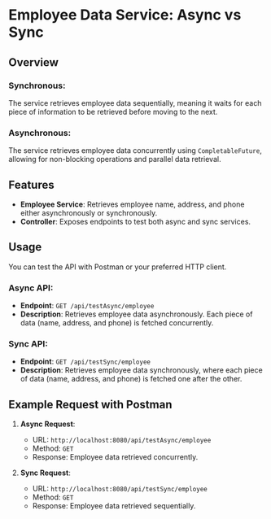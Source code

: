 # Employee Data Service: Async vs Sync

## Overview

### Synchronous:
The service retrieves employee data sequentially, meaning it waits for each piece of information to be retrieved before moving to the next.

### Asynchronous:
The service retrieves employee data concurrently using `CompletableFuture`, allowing for non-blocking operations and parallel data retrieval.

## Features

- **Employee Service**: Retrieves employee name, address, and phone either asynchronously or synchronously.
- **Controller**: Exposes endpoints to test both async and sync services.

## Usage

You can test the API with Postman or your preferred HTTP client.

### Async API:
- **Endpoint**: `GET /api/testAsync/employee`
- **Description**: Retrieves employee data asynchronously. Each piece of data (name, address, and phone) is fetched concurrently.

### Sync API:
- **Endpoint**: `GET /api/testSync/employee`
- **Description**: Retrieves employee data synchronously, where each piece of data (name, address, and phone) is fetched one after the other.

## Example Request with Postman

1. **Async Request**:
   - URL: `http://localhost:8080/api/testAsync/employee`
   - Method: `GET`
   - Response: Employee data retrieved concurrently.

2. **Sync Request**:
   - URL: `http://localhost:8080/api/testSync/employee`
   - Method: `GET`
   - Response: Employee data retrieved sequentially.
